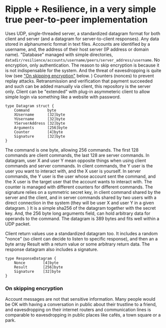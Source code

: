 # Ripple + Resilience, in a very simple true peer-to-peer implementation

Uses UDP, single-threaded server, a standardized datagram format for both client and server (and a datagram for server-to-client responses). Any data stored in alphanumeric format in text files. Accounts are identified by a username, and, the address of their host server (IP address or domain name). "Database" managed with simple directories, `datadir/resilience/accounts/username/peers/server_address/username`. No encryption, only authentication. The reason to skip encryption is because it is not indispensable for the system. And the threat of eavesdropping is quite low (see ["On skipping encryption"](https://github.com/resilience-me/thing/blob/main/go/README.MD#on-skipping-encryption) below. ) Counters (nonces) to prevent replay attacks. Retransmission and verification that payment succeeded and such can be added manually via client, this repository is the server only. Client can be "extended" with plug-in asymmeteric client to allow simple login via something like a website with password.

    type Datagram struct {
        Command        byte
        XUsername      [32]byte
        YUsername      [32]byte
        YServerAddress [32]byte
        Arguments      [256]byte
        Counter        [4]byte
        Signature      [32]byte
    }

The command is one byte, allowing 256 commands. The first 128 commands are client commands, the last 128 are server commands. In datagram, user X and user Y mean opposite things when using client commands and server commands. In client commands, the Y user is the user you want to interact with, and the X user is yourself. In server commands, the Y user is the user whose account sent the command, and the X user is the target user that the account wants to interact with. The counter is managed with different counters for different commands. The signature relies on a symmetric secret key, in client command shared by the server and the client, and in server commands shared by two users with a direct connection in the system (they will be user X and user Y in a given datagram. ) It is a simple sha256 of the datagram together with the secret key. And, the 256 byte long arguments field, can hold arbitrary data for operands to the command. The datagram is 389 bytes and fits well within a UDP packet.

Client return values use a standardized datagram too. It includes a random "nonce" (so client can decide to listen to specific response), and then an a byte array Result with a return value or some arbitrary return data. The response datagram also includes a signature.

    type ResponseDatagram {
        Nonce        [4]byte
        Result       [256]byte
        Signature    [32]byte
    }

### On skipping encryption

Account messages are not that sensitive information. Many people would be OK with having a conversation in public about their trustline to a friend, and eavesdropping on their internet routers and communication lines is comparable to eavesdropping in public places like cafés, a town square or a park.
